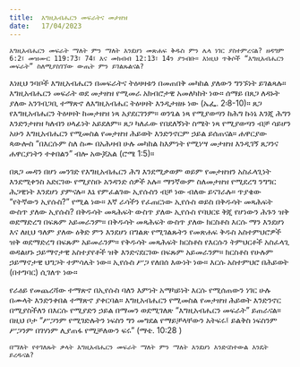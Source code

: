 ```yaml
---
title:  እግዚአብሔርን መፍራትና መታዘዝ
date:   17/04/2023
---
```


`እግዚአብሔርን መፍራት ማለት ምን ማለት እንደሆነ መጽሐፍ ቅዱስ ምን ሌላ ነገር ያስተምረናል? ዘዳግም 6:2፤ መዝሙር 119:73፣ 74፤ እና መክብብ 12:13፣ 14ን ያንብቡ። እነዚህ ጥቅሶች “እግዚአብሔርን መፍራት” ስለሚያስገኘው ውጤት ምን ይገልጹልናል?`

እነዚህ ንባቦች እግዚአብሔርን በመፍራትና ትዕዛዛቱን በመጠበቅ መካከል ያለውን ግንኙነት ይገልጻሉ። እግዚአብሔርን መፍራት ወደ መታዘዝ የሚመራ አክብሮታዊ አመለካከት ነው። ሰማይ በጸጋ ለዳኑት ያለው አንገብጋቢ ተማጽኖ ለእግዚአብሔር ትዕዛዛት እንዲታዘዙ ነው (ኤፌ. 2፡8-10)። ጸጋ የእግዚአብሔርን ትዕዛዛት ከመታዘዝ ነጻ አያደርገንም። ወንጌል ነጻ የሚያወጣን ከሕግ ኩነኔ እንጂ ሕግን እንድንታዘዝ ካለብን ሀላፊነት አይደለም። ጸጋ ካለፈው የበደለኝነት ስሜት ነጻ የሚያወጣን ብቻ ሳይሆን አሁን እግዚአብሔርን የሚመስል የመታዘዝ ሕይወት እንድንኖርም ኃይል ይሰጠናል። ሐዋርያው ጳውሎስ “በእርሱም ስለ ስሙ በአሕዛብ ሁሉ መካከል ከእምነት የሚነሣ መታዘዝ እንዲገኝ ጸጋንና ሐዋርያነትን ተቀበልን” ብሎ አውጆአል (ሮሜ 1:5)።

በጸጋ መዳን በሆነ መንገድ የእግዚአብሔርን ሕግ እንደሚቃወም ወይም የመታዘዝን አስፈላጊነት እንደሚቀንስ አድርገው የሚያስቡ አንዳንድ ሰዎች አሉ። ማንኛውም ስለመታዘዝ የሚደረግ ንግግር ሕጋዊነት እንደሆነ ያምናሉ። እኔ የምፈልገው ኢየሱስን ብቻ ነው ብለው ይናገራሉ። ጥያቄው “የትኛውን ኢየሱስ?” የሚል ነው። እኛ ራሳችን የፈጠርነው ኢየሱስ ወይስ በቅዱሳት መጻሕፍት ውስጥ ያለው ኢየሱስ? በቅዱሳት መጻሕፍት ውስጥ ያለው ኢየሱስ የባህርዩ ቅጂ የሆነውን ሕጉን ዝቅ ወደማድረግ በፍጹም አይመራንም። በቅዱሳት መጻሕፍት ውስጥ ያለው ክርስቶስ እርሱ ማን እንደሆነ እና ለዚህ ዓለም ያለው ዕቅድ ምን እንደሆነ በግልጽ የሚገልጹትን የመጽሐፍ ቅዱስ አስተምህሮዎች ዝቅ ወደማድረግ በፍጹም አይመራንም። የቅዱሳት መጻሕፍት ክርስቶስ የእርሱን ትምህርቶች አስፈላጊ ወዳልሆኑ ኃይማኖታዊ አስተያየቶች ዝቅ እንድናደርገው በፍጹም አይመራንም። ክርስቶስ የሁሉም ኃይማኖታዊ ህግጋት ተምሳሌት ነው። ኢየሱስ ሥጋ የለበሰ እውነት ነው። እርሱ አስተምህሮ በሕይወት (በተግባር) ሲገለጥ ነው።

የራዕይ የመጨረሻው ተማጽኖ በኢየሱስ ባለን እምነት አማካይነት እርሱ የሚሰጠውን ነገር ሁሉ በሙላት እንድንቀበል ተማጽኖ ያቀርባል። እግዚአብሔርን የሚመስል የመታዘዝ ሕይወት እንድንኖር በሚያስችለን በእርሱ የሚያድን ኃይል በማመን ወደሚገለጽ “እግዚአብሔርን መፍራት” ይጠራናል። በዚህ ቦታ “ሥጋንም የሚገድሉትን ነፍስን ግን መግደል የማይቻላቸውን አትፍሩ፤ ይልቅስ ነፍስንም ሥጋንም በገሃነም ሊያጠፋ የሚቻለውን ፍሩ” (ማቴ. 10:28 )

`በማለት የተገለጹት ቃላት እግዚአብሔርን መፍራት ማለት ምን ማለት እንደሆነ እንድናስተውል እንዴት ይረዱናል?`
